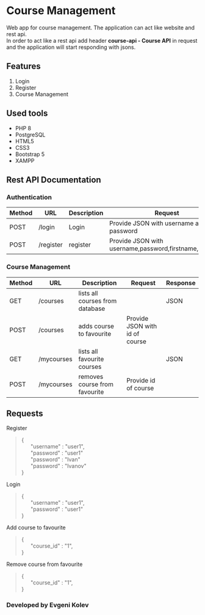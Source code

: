 # Course Management

Web app for course management. 
The application can act like website and rest api.  
In order to act like a rest api add header <b>course-api - Course API</b> in request and the application will start responding with jsons.    

## Features
1. Login
2. Register
3. Course Management

## Used tools
- PHP 8
- PostgreSQL
- HTML5
- CSS3
- Bootstrap 5
- XAMPP

## Rest API Documentation

### Authentication

Method | URL | Description | Request | Response |
--- | --- | --- | --- | ---
POST | /login | Login | Provide JSON with username and password |  
POST | /register | register | Provide JSON with username,password,firstname,lastname |  

### Course Management

Method | URL | Description | Request | Response |
--- | --- | --- | --- | ---
GET | /courses | lists all courses from database |  | JSON  
POST | /courses | adds course to favourite | Provide JSON with id of course |  
GET | /mycourses | lists all favourite courses |  | JSON  
POST | /mycourses | removes course from favourite | Provide id of course |    

## Requests

Register
> {  
> &nbsp; &nbsp; &nbsp; "username" : "user1",  
> &nbsp; &nbsp; &nbsp; "password" : "user1"  
> &nbsp; &nbsp; &nbsp; "password" : "Ivan"  
> &nbsp; &nbsp; &nbsp; "password" : "Ivanov"  
>}


Login
> {  
> &nbsp; &nbsp; &nbsp; "username" : "user1",  
> &nbsp; &nbsp; &nbsp; "password" : "user1"  
> }

Add course to favourite
> {  
> &nbsp; &nbsp; &nbsp; "course_id" : "1",  
> }

Remove course from favourite
> {  
> &nbsp; &nbsp; &nbsp; "course_id" : "1",  
> }

### Developed by Evgeni Kolev

